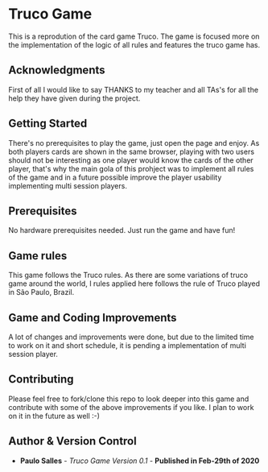 # Truco Game

This is a reprodution of the card game Truco. The game is focused more on the implementation of the logic of all rules and features the truco game has. 

## Acknowledgments

First of all I would like to say THANKS to my teacher and all TAs's for all the help they have given during the project. 

## Getting Started

There's no prerequisites to play the game, just open the page and enjoy. As both players cards are shown in the same browser, playing with two users should not be interesting as one player would know the cards of the other player, that's why the main gola of this prohject was to implement all rules of the game and in a future possible improve the player usability implementing multi session players.



## Prerequisites

No hardware prerequisites needed. Just run the game and have fun!

## Game rules

This game follows the Truco rules. As there are some variations of truco game around the world, I rules applied here follows the rule of Truco played in São Paulo, Brazil.

## Game and Coding Improvements

A lot of changes and improvements were done, but due to the limited time to work on it and short schedule, it is pending a implementation of multi session player.

## Contributing

Please feel free to fork/clone this repo to look deeper into this game and contribute with some of the above improvements if you like. I plan to work on it in the future as well :-)

## Author & Version Control

* **Paulo Salles** - *Truco Game Version 0.1* - **Published in Feb-29th of 2020**
